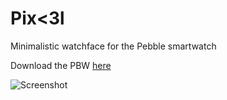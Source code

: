Pix<3l
============

Minimalistic watchface for the Pebble smartwatch

Download the PBW [here](http://u.jdiez.me/pebble-pixel.pbw)

![Screenshot](http://u.jdiez.me/2013-04-13_21-48-44.png)
